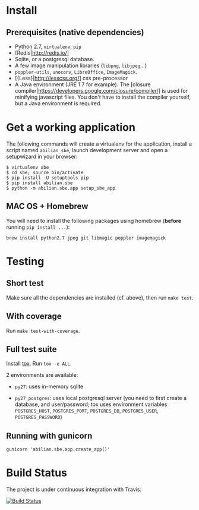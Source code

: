 Install
=======

Prerequisites (native dependencies)
-----------------------------------

- Python 2.7, `virtualenv`, `pip`
- [Redis|http://redis.io/]
- Sqlite, or a postgresql database.
- A few image manipulation libraries (`libpng`, `libjpeg`...)
- `poppler-utils`, `unoconv`, `LibreOffice`, `ImageMagick`.
- [{Less}|http://lesscss.org/] css pre-processor
- A Java environment (JRE 1.7 for example). The
  [closure compiler|https://developers.google.com/closure/compiler/] is used for
  minifying javascript files. You don't have to install the compiler yourself,
  but a Java environment is required.

Get a working application
=========================

The following commands will create a virtualenv for the application, install a script named `abilian_sbe`, launch development server and open a setupwizard in your browser:

```shell
$ virtualenv sbe
$ cd sbe; source bin/activate
$ pip install -U setuptools pip
$ pip install abilian.sbe
$ python -m abilian.sbe.app setup_sbe_app
```

MAC OS + Homebrew
-----------------

You will need to install the following packages using homebrew (**before** running `pip install ...`):

    brew install python2.7 jpeg git libmagic poppler imagemagick


Testing
=======

Short test
----------

Make sure all the dependencies are installed (cf. above), then
run `make test`.

With coverage
-------------

Run `make test-with-coverage`.

Full test suite
---------------

Install [tox](http://pypi.python.org/pypi/tox). Run `tox -e ALL`.

2 environments are available:

- `py27`: uses in-memory sqlite

- `py27_postgres`: uses local postgresql server (you need to first create a
  database, and user/password; tox uses environment variables `POSTGRES_HOST`,
  `POSTGRES_PORT`, `POSTGRES_DB`, `POSTGRES_USER`, `POSTGRES_PASSWORD`)

Running with gunicorn
---------------------

```shell
gunicorn 'abilian.sbe.app.create_app()'
```

Build Status
============

The project is under continuous integration with Travis:

[![Build Status](https://travis-ci.org/abilian/abilian-sbe.svg?branch=master)](https://travis-ci.org/abilian/abilian-sbe)
